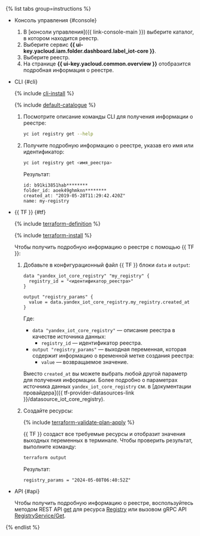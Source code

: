 {% list tabs group=instructions %}

- Консоль управления {#console}

   1. В [консоли управления]({{ link-console-main }}) выберите каталог, в котором находится реестр.
   1. Выберите сервис **{{ ui-key.yacloud.iam.folder.dashboard.label_iot-core }}**.
   1. Выберите реестр.
   1. На странице **{{ ui-key.yacloud.common.overview }}** отобразится подробная информация о реестре.

- CLI {#cli}

  {% include [cli-install](../cli-install.md) %}

  {% include [default-catalogue](../default-catalogue.md) %}

  1. Посмотрите описание команды CLI для получения информации о реестре:
	
      ```bash
      yc iot registry get --help
      ```

  1. Получите подробную информацию о реестре, указав его имя или идентификатор:

      ```bash
      yc iot registry get <имя_реестра>
      ```

      Результат:

      ```text
      id: b91ki3851hab********
      folder_id: aoek49ghmknn********
      created_at: "2019-05-28T11:29:42.420Z"
      name: my-registry
      ```

- {{ TF }} {#tf}

  {% include [terraform-definition](../../_tutorials/_tutorials_includes/terraform-definition.md) %}

  {% include [terraform-install](../../_includes/terraform-install.md) %}

  Чтобы получить подробную информацию о реестре с помощью {{ TF }}:
  1. Добавьте в конфигурационный файл {{ TF }} блоки `data` и `output`:

     ```hcl
     data "yandex_iot_core_registry" "my_registry" {
       registry_id = "<идентификатор_реестра>"
     }

     output "registry_params" {
       value = data.yandex_iot_core_registry.my_registry.created_at
     }
     ```

     Где:
     * `data "yandex_iot_core_registry"` — описание реестра в качестве источника данных:
       * `registry_id` — идентификатор реестра.
     * `output "registry_params"` — выходная переменная, которая содержит информацию о временной метке создания реестра:
       * `value` — возвращаемое значение.

     Вместо `created_at` вы можете выбрать любой другой параметр для получения информации. Более подробно о параметрах источника данных `yandex_iot_core_registry` см. в [документации провайдера]({{ tf-provider-datasources-link }}/datasource_iot_core_registry).
  1. Создайте ресурсы:

     {% include [terraform-validate-plan-apply](../../_tutorials/_tutorials_includes/terraform-validate-plan-apply.md) %}

     {{ TF }} создаст все требуемые ресурсы и отобразит значения выходных переменных в терминале. Чтобы проверить результат, выполните команду:

     ```bash
     terraform output
     ```

     Результат:

     ```text
     registry_params = "2024-05-08T06:40:52Z"
     ```

- API {#api}

  Чтобы получить подробную информацию о реестре, воспользуйтесь методом REST API [get](../../iot-core/api-ref/Registry/get.md) для ресурса [Registry](../../iot-core/api-ref/Registry/index.md) или вызовом gRPC API [RegistryService/Get](../../iot-core/api-ref/grpc/registry_service.md#Get).

{% endlist %}
